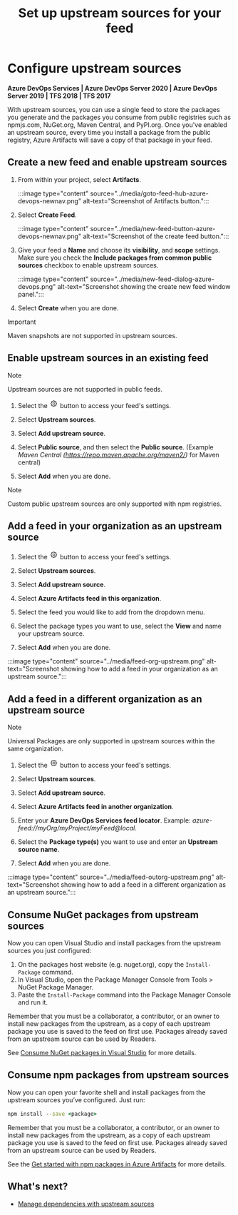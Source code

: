 ﻿---
title: Set up upstream sources for your feed
description: How to configure upstream sources for your Azure Artifacts feeds
ms.technology: devops-artifacts
ms.topic: conceptual
ms.date: 12/16/2021
monikerRange: '>= tfs-2017'
---

# Configure upstream sources

**Azure DevOps Services | Azure DevOps Server 2020 | Azure DevOps Server 2019 | TFS 2018 | TFS 2017**

With upstream sources, you can use a single feed to store the packages you generate and the packages you consume from public registries such as npmjs.com, NuGet.org, Maven Central, and PyPI.org. Once you've enabled an upstream source, every time you install a package from the public registry, Azure Artifacts will save a copy of that package in your feed.

## Create a new feed and enable upstream sources

1. From within your project, select **Artifacts**.

    :::image type="content" source="../media/goto-feed-hub-azure-devops-newnav.png" alt-text="Screenshot of Artifacts button.":::

1. Select **Create Feed**.

    :::image type="content" source="../media/new-feed-button-azure-devops-newnav.png" alt-text="Screenshot of the create feed button.":::

1. Give your feed a **Name** and choose its **visibility**, and **scope** settings. Make sure you check the  **Include packages from common public sources** checkbox to enable upstream sources.

    :::image type="content" source="../media/new-feed-dialog-azure-devops.png" alt-text="Screenshot showing the create new feed window panel.":::

1. Select **Create** when you are done.

> [!IMPORTANT]
> Maven snapshots are not supported in upstream sources.

## Enable upstream sources in an existing feed

> [!NOTE]
> Upstream sources are not supported in public feeds.

1. Select the ![gear icon](../../media/icons/gear-icon.png) button to access your feed's settings.

1. Select **Upstream sources**.

1. Select **Add upstream source**.

1. Select **Public source**, and then select the **Public source**. (Example *Maven Central (https://repo.maven.apache.org/maven2/)* for Maven central)

1. Select **Add** when you are done.

> [!NOTE]
> Custom public upstream sources are only supported with npm registries.

## Add a feed in your organization as an upstream source

1. Select the ![gear icon](../../media/icons/gear-icon.png) button to access your feed's settings.

1. Select **Upstream sources**.

1. Select **Add upstream source**.

1. Select **Azure Artifacts feed in this organization**.

1. Select the feed you would like to add from the dropdown menu.

1. Select the package types you want to use, select the **View** and name your upstream source.

1. Select **Add** when you are done.

:::image type="content" source="../media/feed-org-upstream.png" alt-text="Screenshot showing how to add a feed in your organization as an upstream source.":::

## Add a feed in a different organization as an upstream source

> [!NOTE]
> Universal Packages are only supported in upstream sources within the same organization.

1. Select the ![gear icon](../../media/icons/gear-icon.png) button to access your feed's settings.

1. Select **Upstream sources**.

1. Select **Add upstream source**.

1. Select **Azure Artifacts feed in another organization**.

1. Enter your **Azure DevOps Services feed locator**. Example: *azure-feed://myOrg/myProject/myFeed@local*.

1. Select the **Package type(s)** you want to use and enter an **Upstream source name**.

1. Select **Add** when you are done.

:::image type="content" source="../media/feed-outorg-upstream.png" alt-text="Screenshot showing how to add a feed in a different organization as an upstream source.":::

## Consume NuGet packages from upstream sources

Now you can open Visual Studio and install packages from the upstream sources you just configured:

1.	On the packages host website (e.g. nuget.org), copy the `Install-Package` command.
2.	In Visual Studio, open the Package Manager Console from Tools > NuGet Package Manager.
3.	Paste the `Install-Package` command into the Package Manager Console and run it.

Remember that you must be a collaborator, a contributor, or an owner to install new packages from the upstream, as a copy of each upstream package you use is saved to the feed on first use. Packages already saved from an upstream source can be used by Readers.

See [Consume NuGet packages in Visual Studio](../nuget/consume.md) for more details.

## Consume npm packages from upstream sources

Now you can open your favorite shell and install packages from the upstream sources you’ve configured. Just run:

```cmd
npm install --save <package>
```

Remember that you must be a collaborator, a contributor, or an owner to install new packages from the upstream, as a copy of each upstream package you use is saved to the feed on first use. Packages already saved from an upstream source can be used by Readers.

See the [Get started with npm packages in Azure Artifacts](../get-started-npm.md) for more details.

## What's next?

- [Manage dependencies with upstream sources](../tutorials/protect-oss-packages-with-upstream-sources.md)
